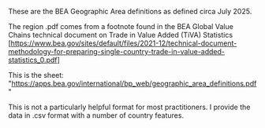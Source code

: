 These are the BEA Geographic Area definitions as defined circa July 2025. 

The region .pdf comes from a footnote found in the BEA Global Value Chains technical document on Trade in Value Added (TiVA)  Statistics [https://www.bea.gov/sites/default/files/2021-12/technical-document-methodology-for-preparing-single-country-trade-in-value-added-statistics_0.pdf]

This is the sheet: "https://apps.bea.gov/international/bp_web/geographic_area_definitions.pdf"


This is not a particularly helpful format for most practitioners. I provide the data in .csv format with a number of country features. 